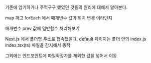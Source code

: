 기존에 암기하거나 주먹구구 했었던 것들의 원리에 대해서 알아본다.

map 하고 forEach 에서 매개변수 값의 위치 변경 이라던지

매개변수 prev 값에 일반함수 처리해보기

Next.js 에서 폴더명 주소로 접속했을떄, default 페이지는 폴더 안의 index.js index.tsx(ts) 파일을 감지해서 동작

그외에는 엔드포인트에 파일확장자를 제외한 값을 넣어서 이동
